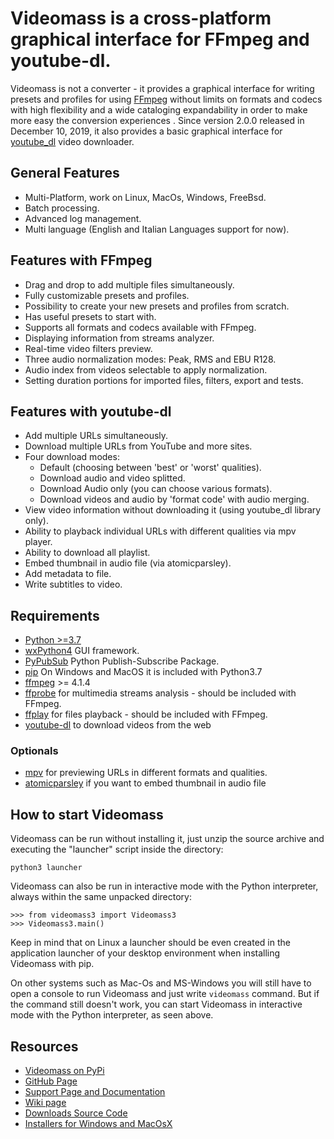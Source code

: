 # **Videomass** is a cross-platform graphical interface for FFmpeg and youtube-dl.
Videomass is not a converter - it provides a graphical interface for writing presets and profiles for using [FFmpeg](https://www.ffmpeg.org/) without limits on formats and codecs with high flexibility and a wide cataloging expandability in order to make more easy the conversion experiences . Since version 2.0.0 released in December 10, 2019, it also provides a basic graphical interface for [youtube_dl](http://ytdl-org.github.io/youtube-dl/) video downloader.

## General Features
- Multi-Platform, work on Linux, MacOs, Windows, FreeBsd.
- Batch processing.
- Advanced log management.
- Multi language (English and Italian Languages support for now).

## Features with FFmpeg
- Drag and drop to add multiple files simultaneously.
- Fully customizable presets and profiles.
- Possibility to create your new presets and profiles from scratch.
- Has useful presets to start with.
- Supports all formats and codecs available with FFmpeg.
- Displaying information from streams analyzer.
- Real-time video filters preview.
- Three audio normalization modes: Peak, RMS and EBU R128.
- Audio index from videos selectable to apply normalization.
- Setting duration portions for imported files, filters, export and tests.

## Features with youtube-dl
- Add multiple URLs simultaneously.
- Download multiple URLs from YouTube and more sites.
- Four download modes:
    - Default (choosing between 'best' or 'worst' qualities).
    - Download audio and video splitted.
    - Download Audio only (you can choose various formats).
    - Download videos and audio by 'format code' with audio merging.
- View video information without downloading it (using youtube_dl library only).
- Ability to playback individual URLs with different qualities via mpv player.
- Ability to download all playlist.
- Embed thumbnail in audio file (via atomicparsley).
- Add metadata to file.
- Write subtitles to video.


## Requirements
- [Python >=3.7](https://www.python.org/)
- [wxPython4](https://wxpython.org/) GUI framework.
- [PyPubSub](https://pypi.org/project/PyPubSub/) Python Publish-Subscribe Package.
- [pip](https://pypi.org/project/pip/) On Windows and MacOS it is included with Python3.7
- [ffmpeg](https://ffmpeg.org/) >= 4.1.4
- [ffprobe](https://ffmpeg.org/ffprobe.html) for multimedia streams analysis - should be included with FFmpeg.
- [ffplay](http://ffmpeg.org/ffplay.html) for files playback - should be included with FFmpeg.
- [youtube-dl](https://pypi.org/project/youtube_dl/) to download videos from the web

### Optionals
- [mpv](https://mpv.io/) for previewing URLs in different formats and qualities.
- [atomicparsley](http://atomicparsley.sourceforge.net/) if you want to embed thumbnail in audio file

## How to start Videomass
Videomass can be run without installing it, just unzip the source archive and executing the "launcher" script inside the directory:   

`python3 launcher`   

Videomass can also be run in interactive mode with the Python interpreter, always within the same unpacked directory:   

`>>> from videomass3 import Videomass3`   
`>>> Videomass3.main()`   

Keep in mind that on Linux a launcher should be even created in the application launcher of your desktop environment when installing Videomass with pip.

On other systems such as Mac-Os and MS-Windows you will still have to open a console to run Videomass and just write `videomass` command. But if the command still doesn't work, you can start Videomass in interactive mode with the Python interpreter, as seen above.

## Resources
* [Videomass on PyPi](https://pypi.org/project/videomass/)
* [GitHub Page](https://github.com/jeanslack/Videomass)
* [Support Page and Documentation](http://jeanslack.github.io/Videomass)
* [Wiki page](https://github.com/jeanslack/Videomass/wiki)
* [Downloads Source Code](https://github.com/jeanslack/Videomass/releases)
* [Installers for Windows and MacOsX](https://sourceforge.net/projects/videomass2/)


